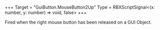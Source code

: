 +++
Target = "GuiButton.MouseButton2Up"
Type = RBXScriptSignal<(x: number, y: number) => void, false>
+++

Fired when the right mouse button has been released on a GUI Object.